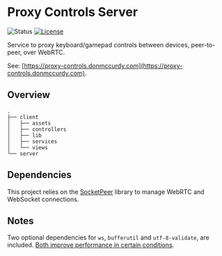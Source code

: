 # Proxy Controls Server

![Status](https://img.shields.io/badge/status-experimental-orange.svg)
[![License](https://img.shields.io/badge/license-MIT-007ec6.svg)](https://github.com/donmccurdy/proxy-controls-server/blob/master/LICENSE)

Service to proxy keyboard/gamepad controls between devices, peer-to-peer, over WebRTC.

See: [https://proxy-controls.donmccurdy.com](https://proxy-controls.donmccurdy.com).

## Overview

```
.
├── client
│   ├── assets
│   ├── controllers
│   ├── lib
│   ├── services
│   └── views
└── server
```

## Dependencies

This project relies on the [SocketPeer](https://github.com/cvan/socketpeer) library to manage WebRTC and WebSocket connections.

## Notes

Two optional dependencies for `ws`, `bufferutil` and `utf-8-validate`, are included. [Both improve performance in certain conditions](https://github.com/websockets/ws#opt-in-for-performance).
